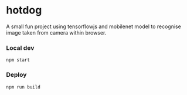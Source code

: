 # hotdog

A small fun project using tensorflowjs and mobilenet model to recognise image taken from camera within browser.

### Local dev

```
npm start
```

### Deploy

```
npm run build
```
